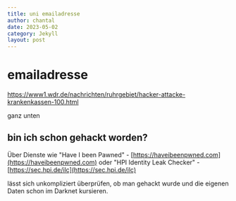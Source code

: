 ```yaml
---
title: uni emailadresse
author: chantal
date: 2023-05-02
category: Jekyll
layout: post
---
```


# emailadresse

https://www1.wdr.de/nachrichten/ruhrgebiet/hacker-attacke-krankenkassen-100.html

ganz unten

## bin ich schon gehackt worden?

Über Dienste wie
"Have I been Pawned" - [https://haveibeenpwned.com](https://haveibeenpwned.com)
oder 
"HPI Identity Leak Checker" - [https://sec.hpi.de/ilc](https://sec.hpi.de/ilc)

lässt sich unkompliziert überprüfen, ob man gehackt wurde und die eigenen Daten schon im Darknet kursieren.

